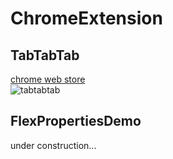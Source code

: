 # ChromeExtension

## TabTabTab
[chrome web store](https://chrome.google.com/webstore/detail/tabtabtab/hfmnidllojimehmfjkclnadpebibhgoi)  
![tabtabtab](https://user-images.githubusercontent.com/44517313/76976560-7a2cc300-6977-11ea-94ca-caa8690918ae.png)

## FlexPropertiesDemo

under construction...